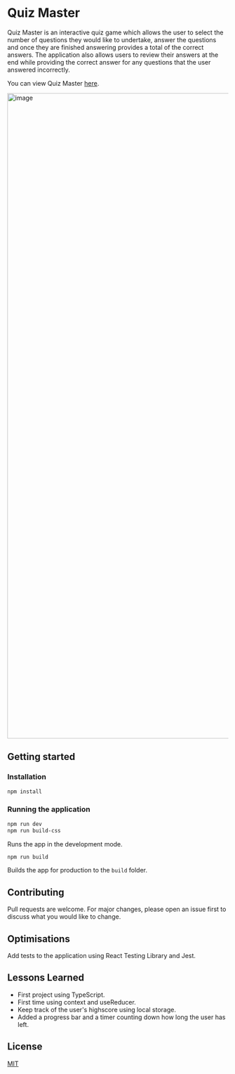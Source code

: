 # Quiz Master

Quiz Master is an interactive quiz game which allows the user to select the number of questions they would like to undertake, answer the questions and once they are finished answering provides a total of the correct answers. The application also allows users to review their answers at the end while providing the correct answer for any questions that the user answered incorrectly.

You can view Quiz Master <a href="https://quizmasterchallenge.netlify.app">here</a>.

<img width="1470" alt="image" src="https://github.com/AndyMLearmouth92/Quiz-Master/assets/108182837/51718ca9-f5d3-4fa8-a66a-792484f14a75">

## Getting started

### Installation

```bash
npm install
```

### Running the application

```bash
npm run dev
npm run build-css
```

Runs the app in the development mode.

```bash
npm run build
```

Builds the app for production to the `build` folder.

## Contributing

Pull requests are welcome. For major changes, please open an issue first to discuss what you would like to change.

## Optimisations

Add tests to the application using React Testing Library and Jest.

## Lessons Learned
+ First project using TypeScript.
+ First time using context and useReducer.
+ Keep track of the user's highscore using local storage.
+ Added a progress bar and a timer counting down how long the user has left.

## License

[MIT](https://choosealicense.com/licenses/mit/)
